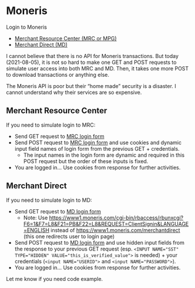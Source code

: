 # Moneris
Login to Moneris
 * [Merchant Resource Center (MRC or MPG)](https://www3.moneris.com/mpg/index.php)
 * [Merchant Direct (MD)](https://www1.moneris.com/merchantdirect)

I cannot believe that there is no API for Moneris transactions. But today (2021-08-05), it is not so hard to make one GET and POST requests to simulate user access into both MRC and MD. Then, it takes one more POST to download transactions or anything else.

The Moneris API is poor but their “home made” security is a disaster. I cannot understand why their services are so expensive.

## Merchant Resource Center
If you need to simulate login to MRC:
* Send GET request to [MRC login form](https://www3.moneris.com/mpg/index.php)
* Send POST request to [MRC login form](https://www3.moneris.com/mpg/index.php) and use cookies and dynamic input field names of login form from the previous GET + credentials. 
  * The input names in the login form are dynamic and required in this POST request but the order of these inputs is fixed.
* You are logged in... Use cookies from response for further activities.

## Merchant Direct
If you need to simulate login to MD:
* Send GET request to [MD login form](https://www1.moneris.com/cgi-bin/rbaccess/rbunxcgi?F6=1&F7=L8&F21=PB&F22=L8&REQUEST=ClientSignin&LANGUAGE=ENGLISH)
  * Note: Use https://www1.moneris.com/cgi-bin/rbaccess/rbunxcgi?F6=1&F7=L8&F21=PB&F22=L8&REQUEST=ClientSignin&LANGUAGE=ENGLISH instead of https://www1.moneris.com/merchantdirect (this one redirects user to login page)
* Send POST request to [MD login form](https://www1.moneris.com/cgi-bin/rbaccess/rbunxcgi?F6=1&F7=L8&F21=PB&F22=L8&REQUEST=ClientSignin&LANGUAGE=ENGLISH) and use hidden input fields from the response to your previous GET request (esp. `<INPUT NAME="SST" TYPE="HIDDEN" VALUE="this_is_verified_value">` is needed) + your credentials (`<input NAME="USERID">` and `<input NAME="PASSWORD">`). 
* You are logged in... Use cookies from response for further activities.

Let me know if you need code example.
